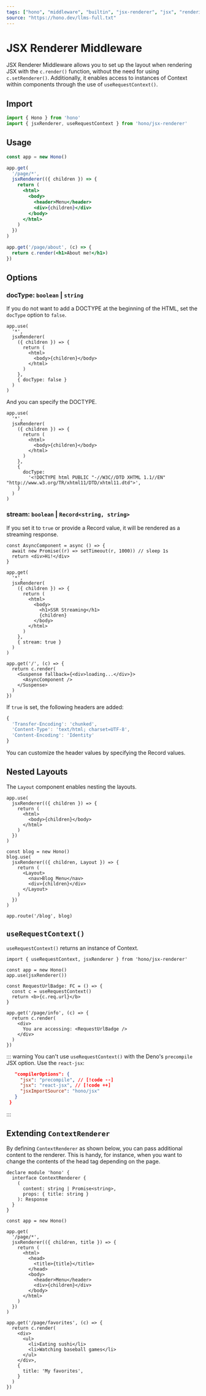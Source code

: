 ```yaml
---
tags: ["hono", "middleware", "builtin", "jsx-renderer", "jsx", "rendering", "layout", "context", "streaming"]
source: "https://hono.dev/llms-full.txt"
---
```


# JSX Renderer Middleware

JSX Renderer Middleware allows you to set up the layout when rendering JSX with the `c.render()` function, without the need for using `c.setRenderer()`. Additionally, it enables access to instances of Context within components through the use of `useRequestContext()`.

## Import

```ts
import { Hono } from 'hono'
import { jsxRenderer, useRequestContext } from 'hono/jsx-renderer'
```

## Usage

```jsx
const app = new Hono()

app.get(
  '/page/*',
  jsxRenderer(({ children }) => {
    return (
      <html>
        <body>
          <header>Menu</header>
          <div>{children}</div>
        </body>
      </html>
    )
  })
)

app.get('/page/about', (c) => {
  return c.render(<h1>About me!</h1>)
})
```

## Options

### <Badge type="info" text="optional" /> docType: `boolean` | `string`

If you do not want to add a DOCTYPE at the beginning of the HTML, set the `docType` option to `false`.

```tsx
app.use(
  '*',
  jsxRenderer(
    ({ children }) => {
      return (
        <html>
          <body>{children}</body>
        </html>
      )
    },
    { docType: false }
  )
)
```

And you can specify the DOCTYPE.

```tsx
app.use(
  '*',
  jsxRenderer(
    ({ children }) => {
      return (
        <html>
          <body>{children}</body>
        </html>
      )
    },
    {
      docType:
        '<!DOCTYPE html PUBLIC "-//W3C//DTD XHTML 1.1//EN" "http://www.w3.org/TR/xhtml11/DTD/xhtml11.dtd">',
    }
  )
)
```

### <Badge type="info" text="optional" /> stream: `boolean` | `Record<string, string>`

If you set it to `true` or provide a Record value, it will be rendered as a streaming response.

```tsx
const AsyncComponent = async () => {
  await new Promise((r) => setTimeout(r, 1000)) // sleep 1s
  return <div>Hi!</div>
}

app.get(
  '*',
  jsxRenderer(
    ({ children }) => {
      return (
        <html>
          <body>
            <h1>SSR Streaming</h1>
            {children}
          </body>
        </html>
      )
    },
    { stream: true }
  )
)

app.get('/', (c) => {
  return c.render(
    <Suspense fallback={<div>loading...</div>}>
      <AsyncComponent />
    </Suspense>
  )
})
```

If `true` is set, the following headers are added:

```ts
{
  'Transfer-Encoding': 'chunked',
  'Content-Type': 'text/html; charset=UTF-8',
  'Content-Encoding': 'Identity'
}
```

You can customize the header values by specifying the Record values.

## Nested Layouts

The `Layout` component enables nesting the layouts.

```tsx
app.use(
  jsxRenderer(({ children }) => {
    return (
      <html>
        <body>{children}</body>
      </html>
    )
  })
)

const blog = new Hono()
blog.use(
  jsxRenderer(({ children, Layout }) => {
    return (
      <Layout>
        <nav>Blog Menu</nav>
        <div>{children}</div>
      </Layout>
    )
  })
)

app.route('/blog', blog)
```

## `useRequestContext()`

`useRequestContext()` returns an instance of Context.

```tsx
import { useRequestContext, jsxRenderer } from 'hono/jsx-renderer'

const app = new Hono()
app.use(jsxRenderer())

const RequestUrlBadge: FC = () => {
  const c = useRequestContext()
  return <b>{c.req.url}</b>
}

app.get('/page/info', (c) => {
  return c.render(
    <div>
      You are accessing: <RequestUrlBadge />
    </div>
  )
})
```

::: warning
You can't use `useRequestContext()` with the Deno's `precompile` JSX option. Use the `react-jsx`:

```json
   "compilerOptions": {
     "jsx": "precompile", // [!code --]
     "jsx": "react-jsx", // [!code ++]
     "jsxImportSource": "hono/jsx"
   }
 }
```

:::

## Extending `ContextRenderer`

By defining `ContextRenderer` as shown below, you can pass additional content to the renderer. This is handy, for instance, when you want to change the contents of the head tag depending on the page.

```tsx
declare module 'hono' {
  interface ContextRenderer {
    (
      content: string | Promise<string>,
      props: { title: string }
    ): Response
  }
}

const app = new Hono()

app.get(
  '/page/*',
  jsxRenderer(({ children, title }) => {
    return (
      <html>
        <head>
          <title>{title}</title>
        </head>
        <body>
          <header>Menu</header>
          <div>{children}</div>
        </body>
      </html>
    )
  })
)

app.get('/page/favorites', (c) => {
  return c.render(
    <div>
      <ul>
        <li>Eating sushi</li>
        <li>Watching baseball games</li>
      </ul>
    </div>,
    {
      title: 'My favorites',
    }
  )
})
```

